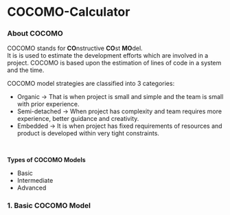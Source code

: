# COCOMO-Calculator

### About COCOMO

COCOMO stands for **CO**nstructive **CO**st **MO**del. <br>
It is  is used to estimate the development efforts which are involved in a project. COCOMO is based upon the estimation of lines of code in a system and the time.

 COCOMO model strategies are classified into 3 categories:
 - Organic -> That is when project is small and simple and the team is small with prior experience.
 - Semi-detached -> When project has complexity and team requires more experience, better guidance and creativity.
 - Embedded -> It is when project has fixed requirements of resources and product is developed within very tight constraints.

<br>

**Types of COCOMO Models**
- Basic
- Intermediate
- Advanced


### 1. Basic COCOMO Model
